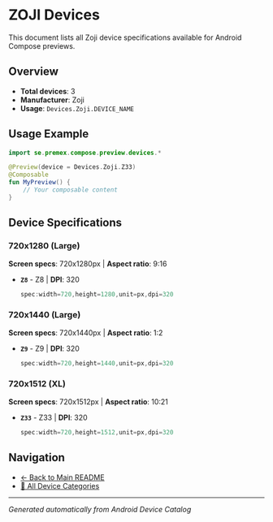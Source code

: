 # ZOJI Devices

This document lists all Zoji device specifications available for Android Compose previews.

## Overview

- **Total devices**: 3
- **Manufacturer**: Zoji
- **Usage**: `Devices.Zoji.DEVICE_NAME`

## Usage Example

```kotlin
import se.premex.compose.preview.devices.*

@Preview(device = Devices.Zoji.Z33)
@Composable
fun MyPreview() {
    // Your composable content
}
```

## Device Specifications

### 720x1280 (Large)

**Screen specs**: 720x1280px | **Aspect ratio**: 9:16

- **`Z8`** - Z8 | **DPI**: 320
  ```kotlin
  spec:width=720,height=1280,unit=px,dpi=320
  ```

### 720x1440 (Large)

**Screen specs**: 720x1440px | **Aspect ratio**: 1:2

- **`Z9`** - Z9 | **DPI**: 320
  ```kotlin
  spec:width=720,height=1440,unit=px,dpi=320
  ```

### 720x1512 (XL)

**Screen specs**: 720x1512px | **Aspect ratio**: 10:21

- **`Z33`** - Z33 | **DPI**: 320
  ```kotlin
  spec:width=720,height=1512,unit=px,dpi=320
  ```

## Navigation

- [← Back to Main README](../../README.md)
- [📱 All Device Categories](../README.md)

---
*Generated automatically from Android Device Catalog*
